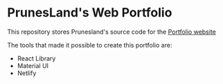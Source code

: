 # PrunesLand's Web Portfolio

This repository stores Prunesland's source code for the [Portfolio website](https://pranaya-anargya.netlify.app)

The tools that made it possible to create this portfolio are:
- React Library
- Material UI
- Netlify
